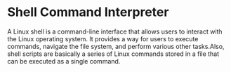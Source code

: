 # Shell Command Interpreter
A Linux shell is a command-line interface that allows users to interact with the Linux operating system. It provides a way for users to execute commands, navigate the file system, and perform various other tasks.Also, shell scripts are basically a series of Linux commands stored in a file that can be executed as a single command. 
